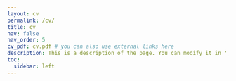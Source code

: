 ```yaml
---
layout: cv
permalink: /cv/
title: cv
nav: false
nav_order: 5
cv_pdf: cv.pdf # you can also use external links here
description: This is a description of the page. You can modify it in '_pages/cv.md'. You can also change or remove the top pdf download button.
toc:
  sidebar: left
---
```

